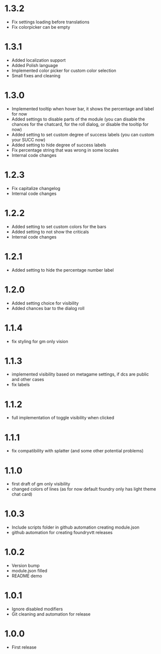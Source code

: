 # 1.3.2
- Fix settings loading before translations
- Fix colorpicker can be empty

# 1.3.1
- Added localization support
- Added Polish language
- Implemented color picker for custom color selection
- Small fixes and cleaning

# 1.3.0
- Implemented tooltip when hover bar, it shows the percentage and label for now
- Added settings to disable parts of the module (you can disable the chances for the chatcard, for the roll dialog, or disable the tooltip for now)
- Added setting to set custom degree of success labels (you can custom your SUCC now)
- Added setting to hide degree of success labels
- Fix percentage string that was wrong in some locales
- Internal code changes

# 1.2.3
- Fix capitalize changelog
- Internal code changes

# 1.2.2
- Added setting to set custom colors for the bars
- Added setting to not show the criticals
- Internal code changes

# 1.2.1
- Added setting to hide the percentage number label

# 1.2.0
- Added setting choice for visibility
- Added chances bar to the dialog roll

# 1.1.4
- fix styling for gm only vision

# 1.1.3
- implemented visibility based on metagame settings, if dcs are public and other cases
- fix labels

# 1.1.2
- full implementation of toggle visibility when clicked

# 1.1.1
- fix compatibility with splatter (and some other potential problems)

# 1.1.0
- first draft of gm only visibility
- changed colors of lines (as for now default foundry only has light theme chat card)

# 1.0.3
- Include scripts folder in github automation creating module.json
- github automation for creating foundryvtt releases

# 1.0.2
- Version bump
- module.json filled
- README demo

# 1.0.1
- Ignore disabled modifiers
- Git cleaning and automation for release

# 1.0.0
- First release
